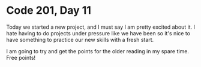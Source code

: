 <h1>Code 201, Day 11</h1>

<p>
  Today we started a new project, and I must say I am pretty excited about it.
  I hate having to do projects under pressure like we have been so it's nice to have
  something to practice our new skills with a fresh start.
</p>
<p>
  I am going to try and get the points for the older reading in my spare time. Free points!
</p>

